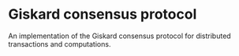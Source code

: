 # Giskard consensus protocol
An implementation of the Giskard consensus protocol for distributed transactions and computations.

